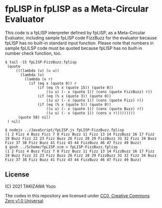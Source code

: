 # fpLISP in fpLISP as a Meta-Circular Evaluator

This code is a fpLISP interpreter defined by fpLISP, as a Meta-Circular Evaluator, including sample fpLISP code FizzBuzz for the evaluator because fpLISP has no built-in standard input function. Please note that numbers in sample fpLILSP code must be quoted because fpLISP has no built-in number check function, too.

```
$ tail -15 fpLISP-FizzBuzz.fplisp 
 (quote
     (((lambda (u) (u u))
       (lambda (u)
         (lambda (x r)
           (if (eq x (quote 0)) r
               (if (eq (% x (quote 15)) (quote 0))
                   ((u u) (- x (quote 1)) (cons (quote FizzBuzz) r))
               (if (eq (% x (quote 3)) (quote 0))
                   ((u u) (- x (quote 1)) (cons (quote Fizz) r))
               (if (eq (% x (quote 5)) (quote 0))
                   ((u u) (- x (quote 1)) (cons (quote Buzz) r))
                   ((u u) (- x (quote 1)) (cons x r)))))))))
      (quote 50) nil)
 ) nil)

$ nodejs ../JavaScript/fpLISP.js fpLISP-FizzBuzz.fplisp 
(1 2 Fizz 4 Buzz Fizz 7 8 Fizz Buzz 11 Fizz 13 14 FizzBuzz 16 17 Fizz 19 Buzz Fizz 22 23 Fizz Buzz 26 Fizz 28 29 FizzBuzz 31 32 Fizz 34 Buzz Fizz 37 38 Fizz Buzz 41 Fizz 43 44 FizzBuzz 46 47 Fizz 49 Buzz)
$ gosh ../Scheme/fpLISP.scm < fpLISP-FizzBuzz.fplisp 
(1 2 Fizz 4 Buzz Fizz 7 8 Fizz Buzz 11 Fizz 13 14 FizzBuzz 16 17 Fizz 19 Buzz Fizz 22 23 Fizz Buzz 26 Fizz 28 29 FizzBuzz 31 32 Fizz 34 Buzz Fizz 37 38 Fizz Buzz 41 Fizz 43 44 FizzBuzz 46 47 Fizz 49 Buzz)
```

## License

(C) 2021 TAKIZAWA Yozo

The codes in this repository are licensed under [CC0, Creative Commons Zero v1.0 Universal](https://creativecommons.org/publicdomain/zero/1.0/)
